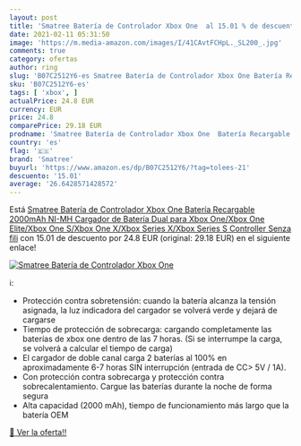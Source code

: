 ```yaml
---
layout: post
title: 'Smatree Batería de Controlador Xbox One  al 15.01 % de descuento'
date: 2021-02-11 05:31:50
image: 'https://m.media-amazon.com/images/I/41CAvtFCHpL._SL200_.jpg'
comments: true
category: ofertas
author: ring
slug: 'B07C2512Y6-es Smatree Batería de Controlador Xbox One Batería Recargable...'
sku: 'B07C2512Y6-es'
tags: [ 'xbox', ]
actualPrice: 24.8 EUR
currency: EUR
price: 24.8
comparePrice: 29.18 EUR
prodname: 'Smatree Batería de Controlador Xbox One  Batería Recargable 2000mAh NI-MH Cargador de Batería Dual para Xbox One/Xbox One Elite/Xbox One S/Xbox One X/Xbox Series X/Xbox Series S Controller Senza fili'
country: 'es'
flag: '🇪🇸'
brand: 'Smatree'
buyurl: 'https://www.amazon.es/dp/B07C2512Y6/?tag=tolees-21'
descuento: '15.01'
average: '26.6428571428572'
---
```


Está [Smatree Batería de Controlador Xbox One  Batería Recargable 2000mAh NI-MH Cargador de Batería Dual para Xbox One/Xbox One Elite/Xbox One S/Xbox One X/Xbox Series X/Xbox Series S Controller Senza fili](https://www.amazon.es/dp/B07C2512Y6/?tag=tolees-21) con 15.01 de descuento por 24.8 EUR (original: 29.18 EUR) en el siguiente enlace!

[![Smatree Batería de Controlador Xbox One ](https://m.media-amazon.com/images/I/41CAvtFCHpL._SL200_.jpg)](https://www.amazon.es/dp/B07C2512Y6/?tag=tolees-21)

ℹ️:

- Protección contra sobretensión: cuando la batería alcanza la tensión asignada, la luz indicadora del cargador se volverá verde y dejará de cargarse
- Tiempo de protección de sobrecarga: cargando completamente las baterías de xbox one dentro de las 7 horas. (Si se interrumpe la carga, se volverá a calcular el tiempo de carga)
- El cargador de doble canal carga 2 baterías al 100% en aproximadamente 6-7 horas SIN interrupción (entrada de CC> 5V / 1A).
- Con protección contra sobrecarga y protección contra sobrecalentamiento. Cargue las baterías durante la noche de forma segura
- Alta capacidad (2000 mAh), tiempo de funcionamiento más largo que la batería OEM

[🛒 Ver la oferta!!](https://www.amazon.es/dp/B07C2512Y6/?tag=tolees-21)
